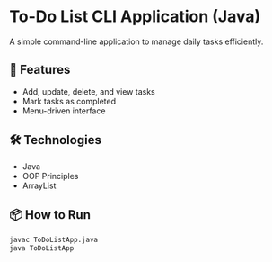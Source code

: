 # To-Do List CLI Application (Java)

A simple command-line application to manage daily tasks efficiently.

## 🚀 Features
- Add, update, delete, and view tasks
- Mark tasks as completed
- Menu-driven interface

## 🛠️ Technologies
- Java
- OOP Principles
- ArrayList

## 📦 How to Run
```bash
javac ToDoListApp.java
java ToDoListApp
